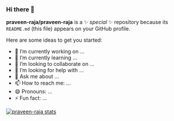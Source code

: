 ### Hi there 👋


**praveen-raja/praveen-raja** is a ✨ _special_ ✨ repository because its `README.md` (this file) appears on your GitHub profile.

Here are some ideas to get you started:

- 🔭 I’m currently working on ...
- 🌱 I’m currently learning ...
- 👯 I’m looking to collaborate on ...
- 🤔 I’m looking for help with ...
- 💬 Ask me about ...
- 📫 How to reach me: ...
- 😄 Pronouns: ...
- ⚡ Fun fact: ...

[![praveen-raja stats](https://github-readme-stats.vercel.app/api?username=praveen-raja&theme=radical)](https://github.com/anuraghazra/github-readme-stats)
